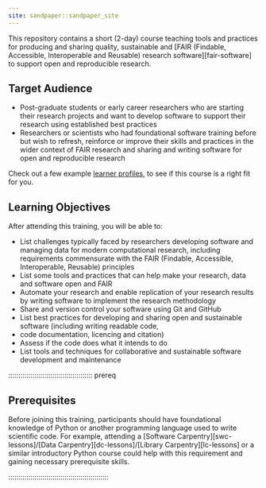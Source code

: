 ```yaml
---
site: sandpaper::sandpaper_site
---
```


This repository contains a short (2-day) course teaching tools and practices for producing and sharing quality, 
sustainable and [FAIR (Findable, Accessible, Interoperable and Reusable) research software][fair-software] 
to support open and reproducible research. 

## Target Audience

- Post-graduate students or early career researchers who are starting their research projects and want to develop software to support their research using established best practices
- Researchers or scientists who had foundational software training before but wish to refresh, reinforce or improve their skills and practices in the wider context of FAIR research and sharing and writing software for open and reproducible research 

Check out a few example [learner profiles](./profiles.html), to see if this course is a right fit for you.

## Learning Objectives

After attending this training, you will be able to:

- List challenges typically faced by researchers developing software and managing data for modern computational 
research, including requirements commensurate with the FAIR (Findable, Accessible, Interoperable, Reusable) principles
- List some tools and practices that can help make your research, data and software open and FAIR
- Automate your research and enable replication of your research results by writing software to implement the 
research methodology
- Share and version control your software using Git and GitHub
- List best practices for developing and sharing open and sustainable software (including writing readable code, 
- code documentation, licencing and citation)
- Assess if the code does what it intends to do
- List tools and techniques for collaborative and sustainable software development and maintenance

::::::::::::::::::::::::::::::::::::::::::  prereq

## Prerequisites

Before joining this training, participants should have foundational knowledge of Python or another programming language 
used to write scientific code. 
For example, attending a [Software Carpentry][swc-lessons]/[Data Carpentry][dc-lessons]/[Library Carpentry][lc-lessons] 
or a similar introductory Python course could help with this requirement and gaining necessary prerequisite skills.


::::::::::::::::::::::::::::::::::::::::::::::::::
